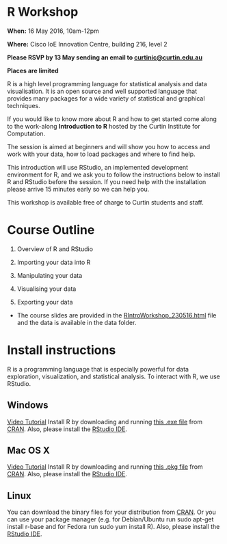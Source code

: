 # R Workshop

**When:** 16 May 2016, 10am-12pm

**Where:** Cisco IoE Innovation Centre, building 216, level 2

**Please RSVP by 13 May sending an email to [curtinic@curtin.edu.au](mailto:curtinic@curtin.edu.au?subject=RSVP%20for%20R%20Workshop&body=I%20am%20going%20to%20attend%20the%20workshop)**

**Places are limited**

R is a high level programming language for statistical analysis and data visualisation. It is an open source and well supported language that provides many packages for a wide variety of statistical and graphical techniques.
 
If you would like to know more about R and how to get started come along to the work-along **Introduction to R** hosted by the Curtin Institute for Computation. 
 
The session is aimed at beginners and will show you how to access and work with your data, how to load packages and where to find help.

This introduction will use RStudio, an implemented development environment for R, and we ask you to follow the instructions below to install R and RStudio before the session. If you need help with the installation please arrive 15 minutes early so we can help you.

This workshop is available free of charge to Curtin students and staff.

# Course Outline

1. Overview of R and RStudio

2. Importing your data into R

3. Manipulating your data

4. Visualising your data

5. Exporting your data

- The course slides are provided in the [RIntroWorkshop_230516.html](https://cdn.rawgit.com/CurtinIC/r-workshop-20160516/master/RIntroWorkshop_230516.html) file and the data is available in the data folder.

# Install instructions

R is a programming language that is especially powerful for data exploration, visualization, and statistical analysis. To interact with R, we use RStudio.

## Windows

[Video Tutorial](https://www.youtube.com/watch?v=q0PjTAylwoU) Install R by downloading and running [this .exe file](http://cran.r-project.org/bin/windows/base/release.htm) from [CRAN](http://cran.r-project.org/index.html). Also, please install the [RStudio IDE](http://www.rstudio.com/ide/download/desktop).

## Mac OS X

[Video Tutorial](https://www.youtube.com/watch?v=5-ly3kyxwEg) Install R by downloading and running [this .pkg file](http://cran.r-project.org/bin/macosx/R-latest.pkg) from [CRAN](http://cran.r-project.org/index.html). Also, please install the [RStudio IDE](http://www.rstudio.com/ide/download/desktop).

## Linux

You can download the binary files for your distribution from [CRAN](http://cran.r-project.org/index.html). Or you can use your package manager (e.g. for Debian/Ubuntu run sudo apt-get install r-base and for Fedora run sudo yum install R). Also, please install the [RStudio IDE](http://www.rstudio.com/ide/download/desktop).
